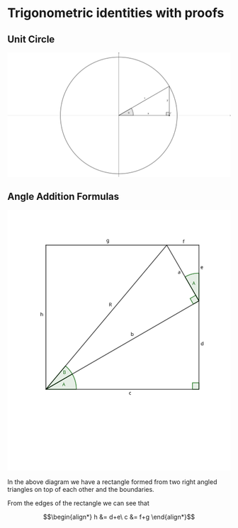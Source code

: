 # Trigonometric identities with proofs

## Unit Circle

![unit circle with the right angled triangle formed from the horizontal and vertical](./img/6f55e0f5-6cd6-49bb-b2ca-df796d57c66f.svg)

## Angle Addition Formulas


![geometric setup for angle addition formulas](./img/df02d9d5-3c82-44c0-80d1-1862582cfb23.svg)

In the above diagram we have a rectangle formed from two right angled triangles on top of each other and the boundaries.

From the edges of the rectangle we can see that

``` math
\begin{align*}
h &= d+e\
c &= f+g
\end{align*}
```
